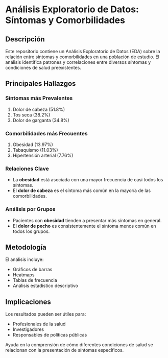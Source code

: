 # Análisis Exploratorio de Datos: Síntomas y Comorbilidades

## Descripción

Este repositorio contiene un Análisis Exploratorio de Datos (EDA) sobre la relación entre síntomas y comorbilidades en una población de estudio. El análisis identifica patrones y correlaciones entre diversos síntomas y condiciones de salud preexistentes.

## Principales Hallazgos

### Síntomas más Prevalentes
1. Dolor de cabeza (51.8%)
2. Tos seca (38.2%)
3. Dolor de garganta (34.8%)

### Comorbilidades más Frecuentes
1. Obesidad (13.97%)
2. Tabaquismo (11.03%)
3. Hipertensión arterial (7.76%)

### Relaciones Clave
- La **obesidad** está asociada con una mayor frecuencia de casi todos los síntomas.
- El **dolor de cabeza** es el síntoma más común en la mayoría de las comorbilidades.

### Análisis por Grupos
- Pacientes con **obesidad** tienden a presentar más síntomas en general.
- El **dolor de pecho** es consistentemente el síntoma menos común en todos los grupos.

## Metodología

El análisis incluye:
- Gráficos de barras
- Heatmaps
- Tablas de frecuencia
- Análisis estadístico descriptivo

## Implicaciones

Los resultados pueden ser útiles para:
- Profesionales de la salud
- Investigadores
- Responsables de políticas públicas

Ayuda en la comprensión de cómo diferentes condiciones de salud se relacionan con la presentación de síntomas específicos.
